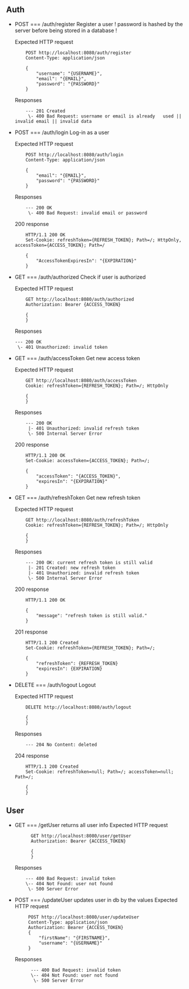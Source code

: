 ## Auth
- POST === /auth/register
    Register a user
    ! password is hashed by the server before being stored in a database !

    Expected HTTP request
    ```
        POST http://localhost:8080/auth/register
        Content-Type: application/json

        {
            "username": "{USERNAME}",
            "email": "{EMAIL}",
            "password": "{PASSWORD}"
        }
    ```
    Responses
    ```
        --- 201 Created
         \- 400 Bad Request: username or email is already   used || invalid email || invalid data
    ```
- POST === /auth/login
    Log-in as a user

    Expected HTTP request
    ```
        POST http://localhost:8080/auth/login
        Content-Type: application/json

        {
            "email": "{EMAIL}",
            "password": "{PASSWORD}"
        }
    ```
    Responses
    ```
        --- 200 OK
         \- 400 Bad Request: invalid email or password
    ```
    200 response
    ```
        HTTP/1.1 200 OK
        Set-Cookie: refreshToken={REFRESH_TOKEN}; Path=/; HttpOnly, accessToken={ACCESS_TOKEN}; Path=/

        {
            "AccessTokenExpiresIn": "{EXPIRATION}"
        }
    ```
- GET === /auth/authorized
    Check if user is authorized
    
    Expected HTTP request
    ```
        GET http://localhost:8080/auth/authorized
        Authorization: Bearer {ACCESS_TOKEN}

        {
        }
    ```
    Responses
    ```
    --- 200 OK
     \- 401 Unauthorized: invalid token
    ```
- GET === /auth/accessToken
    Get new access token

    Expected HTTP request
    ```
        GET http://localhost:8080/auth/accessToken
        Cookie: refreshToken={REFRESH_TOKEN}; Path=/; HttpOnly

        {
        }
    ```
    Responses
    ```
        --- 200 OK
         |- 401 Unauthorized: invalid refresh token
         \- 500 Internal Server Error
    ```
    200 response
    ```
        HTTP/1.1 200 OK
        Set-Cookie: accessToken={ACCESS_TOKEN}; Path=/;

        {
            "accessToken": "{ACCESS_TOKEN}",
            "expiresIn": "{EXPIRATION}"
        }
    ```
- GET === /auth/refreshToken
    Get new refresh token

    Expected HTTP request
    ```
        GET http://localhost:8080/auth/refreshToken
        Cookie: refreshToken={REFRESH_TOKEN}; Path=/; HttpOnly

        {
        }
    ```
    Responses
    ```
        --- 200 OK: current refresh token is still valid
         |- 201 Created: new refresh token
         |- 401 Unauthorized: invalid refresh token
         \- 500 Internal Server Error
    ```
    200 response
    ```
        HTTP/1.1 200 OK

        {
            "message": "refresh token is still valid."
        }
    ```
    201 response
    ```
        HTTP/1.1 200 Created
        Set-Cookie: refreshToken={REFRESH_TOKEN}; Path=/;

        {
            "refreshToken": {REFRESH_TOKEN}
            "expiresIn": {EXPIRATION}
        }
    ```
- DELETE === /auth/logout
    Logout

    Expected HTTP request
    ```
        DELETE http://localhost:8080/auth/logout

        {
        }
    ```
    Responses
    ```
        --- 204 No Content: deleted
    ```
    204 response
    ```
        HTTP/1.1 200 Created
        Set-Cookie: refreshToken=null; Path=/; accessToken=null; Path=/;

        {
        }
    ```
## User
- GET === /getUser
      returns all user info
      Expected HTTP request
  ```
        GET http://localhost:8080/user/getUser
        Authorization: Bearer {ACCESS_TOKEN}

        {
        }
    ```
  Responses
    ```
        --- 400 Bad Request: invalid token
        \-- 404 Not Found: user not found
         \- 500 Server Error
    ```
- POST === /updateUser
      updates user in db by the values
      Expected HTTP request
   ```
        POST http://localhost:8080/user/updateUser
        Content-Type: application/json
        Authorization: Bearer {ACCESS_TOKEN}
        {
            "firstName": "{FIRSTNAME}",
            "username": "{USERNAME}"
        }
    ```
   Responses
  ```
        --- 400 Bad Request: invalid token
        \-- 404 Not Found: user not found
         \- 500 Server Error
    ```
